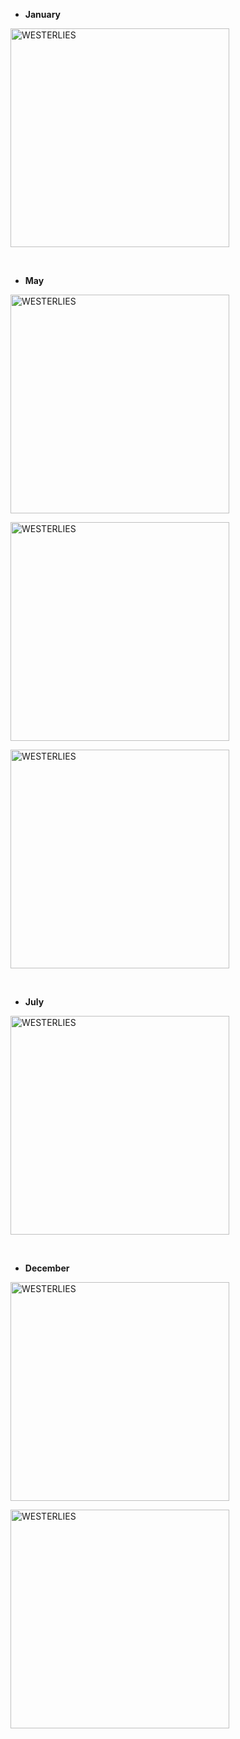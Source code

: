 + **January**

<a href="https://ucarecdn.com/1480dcca-0f7e-4d01-85ae-9cbc47748a24/201901.JPEG" target="_blank" rel="noopener noreferrer"><img src="https://ucarecdn.com/1480dcca-0f7e-4d01-85ae-9cbc47748a24/-/preview/600x600/-/quality/smart_retina/-/format/auto/" alt="WESTERLIES" width="350"></a>

<br>

+ **May**

<a href="https://ucarecdn.com/144bdfc5-dcfb-4f16-ab15-baa06d31027f/2019051.JPG" target="_blank" rel="noopener noreferrer"><img src="https://ucarecdn.com/144bdfc5-dcfb-4f16-ab15-baa06d31027f/-/preview/600x600/-/quality/smart_retina/-/format/auto/" alt="WESTERLIES" width="350"></a>

<a href="https://ucarecdn.com/736f6355-60bd-4985-b994-4dea93b86a51/2019052.JPEG" target="_blank" rel="noopener noreferrer"><img src="https://ucarecdn.com/736f6355-60bd-4985-b994-4dea93b86a51/-/preview/600x600/-/quality/smart_retina/-/format/auto/" alt="WESTERLIES" width="350"></a>

<a href="https://ucarecdn.com/2a234a18-d94d-43a1-9d30-749147e6f4fb/2019053.JPEG" target="_blank" rel="noopener noreferrer"><img src="https://ucarecdn.com/2a234a18-d94d-43a1-9d30-749147e6f4fb/-/preview/600x600/-/quality/smart_retina/-/format/auto/" alt="WESTERLIES" width="350"></a>

<br>

+ **July**

<a href="https://ucarecdn.com/b009c37e-fff3-4ca1-9ede-88df1d174d4f/201907.JPG" target="_blank" rel="noopener noreferrer"><img src="https://ucarecdn.com/b009c37e-fff3-4ca1-9ede-88df1d174d4f/-/preview/600x600/-/quality/smart_retina/-/format/auto/" alt="WESTERLIES" width="350"></a>

<br>

+ **December**

<a href="https://ucarecdn.com/89abc33b-22ee-4f47-97d9-7352e423d936/2019121.png" target="_blank" rel="noopener noreferrer"><img src="https://ucarecdn.com/89abc33b-22ee-4f47-97d9-7352e423d936/-/preview/600x600/-/quality/smart_retina/-/format/auto/" alt="WESTERLIES" width="350"></a>

<a href="https://ucarecdn.com/88358639-a4b8-49f6-9d0d-c9575f227d6a/2019122.png" target="_blank" rel="noopener noreferrer"><img src="https://ucarecdn.com/88358639-a4b8-49f6-9d0d-c9575f227d6a/-/preview/600x600/-/quality/smart_retina/-/format/auto/" alt="WESTERLIES" width="350"></a>
